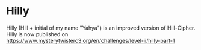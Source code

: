 # Hilly
Hilly (Hill + initial of my name "Yahya") is an improved version of Hill-Cipher.
Hilly is now published on https://www.mysterytwisterc3.org/en/challenges/level-ii/hilly-part-1

